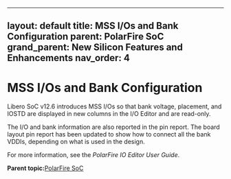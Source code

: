 
---
layout: default
title: MSS I/Os and Bank Configuration
parent: PolarFire SoC
grand_parent: New Silicon Features and Enhancements
nav_order: 4
---
# MSS I/Os and Bank Configuration

Libero SoC v12.6 introduces MSS I/Os so that bank voltage, placement, and IOSTD are displayed in new columns in the I/O Editor and are read-only.

The I/O and bank information are also reported in the pin report. The board layout pin report has been updated to show how to connect all the bank VDDIs, depending on what is used in the design.



For more information, see the *PolarFire IO Editor User Guide*.

**Parent topic:**[PolarFire SoC](GUID-01242F39-2030-4BC9-A2F4-EA1744E85B84.md)

